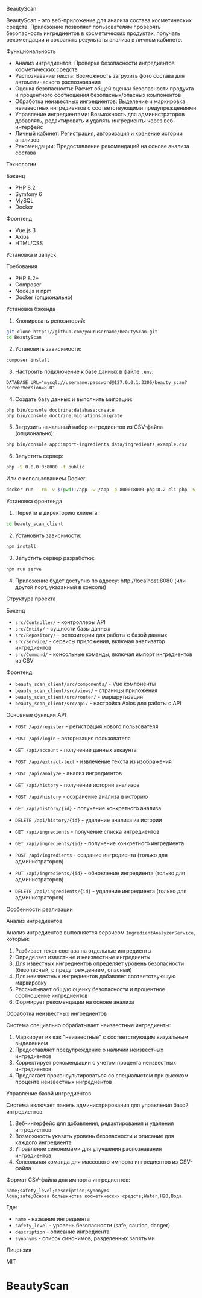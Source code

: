 BeautyScan

BeautyScan - это веб-приложение для анализа состава косметических средств. Приложение позволяет пользователям проверять безопасность ингредиентов в косметических продуктах, получать рекомендации и сохранять результаты анализа в личном кабинете.

Функциональность

- Анализ ингредиентов: Проверка безопасности ингредиентов косметических средств
- Распознавание текста: Возможность загрузить фото состава для автоматического распознавания
- Оценка безопасности: Расчет общей оценки безопасности продукта и процентного соотношения безопасных/опасных компонентов
- Обработка неизвестных ингредиентов: Выделение и маркировка неизвестных ингредиентов с соответствующими предупреждениями
- Управление ингредиентами: Возможность для администраторов добавлять, редактировать и удалять ингредиенты через веб-интерфейс
- Личный кабинет: Регистрация, авторизация и хранение истории анализов
- Рекомендации: Предоставление рекомендаций на основе анализа состава

Технологии

Бэкенд
- PHP 8.2
- Symfony 6
- MySQL
- Docker

Фронтенд
- Vue.js 3
- Axios
- HTML/CSS

Установка и запуск

Требования
- PHP 8.2+
- Composer
- Node.js и npm
- Docker (опционально)

Установка бэкенда

1. Клонировать репозиторий:
```bash
git clone https://github.com/yourusername/BeautyScan.git
cd BeautyScan
```

2. Установить зависимости:
```bash
composer install
```

3. Настроить подключение к базе данных в файле `.env`:
```
DATABASE_URL="mysql://username:password@127.0.0.1:3306/beauty_scan?serverVersion=8.0"
```

4. Создать базу данных и выполнить миграции:
```bash
php bin/console doctrine:database:create
php bin/console doctrine:migrations:migrate
```

5. Загрузить начальный набор ингредиентов из CSV-файла (опционально):
```bash
php bin/console app:import-ingredients data/ingredients_example.csv
```

6. Запустить сервер:
```bash
php -S 0.0.0.0:8000 -t public
```

Или с использованием Docker:
```bash
docker run --rm -v $(pwd):/app -w /app -p 8000:8000 php:8.2-cli php -S 0.0.0.0:8000 -t public
```

Установка фронтенда

1. Перейти в директорию клиента:
```bash
cd beauty_scan_client
```

2. Установить зависимости:
```bash
npm install
```

3. Запустить сервер разработки:
```bash
npm run serve
```

4. Приложение будет доступно по адресу: http://localhost:8080 (или другой порт, указанный в консоли)

Структура проекта

Бэкенд

- `src/Controller/` - контроллеры API
- `src/Entity/` - сущности базы данных
- `src/Repository/` - репозитории для работы с базой данных
- `src/Service/` - сервисы приложения, включая анализатор ингредиентов
- `src/Command/` - консольные команды, включая импорт ингредиентов из CSV

Фронтенд

- `beauty_scan_client/src/components/` - Vue компоненты
- `beauty_scan_client/src/views/` - страницы приложения
- `beauty_scan_client/src/router/` - маршрутизация
- `beauty_scan_client/src/api/` - настройка Axios для работы с API

Основные функции API

- `POST /api/register` - регистрация нового пользователя
- `POST /api/login` - авторизация пользователя
- `GET /api/account` - получение данных аккаунта
- `POST /api/extract-text` - извлечение текста из изображения
- `POST /api/analyze` - анализ ингредиентов

- `GET /api/history` - получение истории анализов
- `POST /api/history` - сохранение анализа в историю
- `GET /api/history/{id}` - получение конкретного анализа
- `DELETE /api/history/{id}` - удаление анализа из истории

- `GET /api/ingredients` - получение списка ингредиентов
- `GET /api/ingredients/{id}` - получение конкретного ингредиента
- `POST /api/ingredients` - создание ингредиента (только для администраторов)
- `PUT /api/ingredients/{id}` - обновление ингредиента (только для администраторов)
- `DELETE /api/ingredients/{id}` - удаление ингредиента (только для администраторов)

Особенности реализации

Анализ ингредиентов

Анализ ингредиентов выполняется сервисом `IngredientAnalyzerService`, который:
1. Разбивает текст состава на отдельные ингредиенты
2. Определяет известные и неизвестные ингредиенты
3. Для известных ингредиентов определяет уровень безопасности (безопасный, с предупреждением, опасный)
4. Для неизвестных ингредиентов добавляет соответствующую маркировку
5. Рассчитывает общую оценку безопасности и процентное соотношение ингредиентов
6. Формирует рекомендации на основе анализа

Обработка неизвестных ингредиентов

Система специально обрабатывает неизвестные ингредиенты:
1. Маркирует их как "неизвестные" с соответствующим визуальным выделением
2. Предоставляет предупреждение о наличии неизвестных ингредиентов
3. Корректирует рекомендации с учетом процента неизвестных ингредиентов
4. Предлагает проконсультироваться со специалистом при высоком проценте неизвестных ингредиентов

Управление базой ингредиентов

Система включает панель администрирования для управления базой ингредиентов:
1. Веб-интерфейс для добавления, редактирования и удаления ингредиентов
2. Возможность указать уровень безопасности и описание для каждого ингредиента
3. Управление синонимами для улучшения распознавания ингредиентов
4. Консольная команда для массового импорта ингредиентов из CSV-файла

Формат CSV-файла для импорта ингредиентов:
```
name;safety_level;description;synonyms
Aqua;safe;Основа большинства косметических средств;Water,H2O,Вода
```

Где:
- `name` - название ингредиента
- `safety_level` - уровень безопасности (safe, caution, danger)
- `description` - описание ингредиента
- `synonyms` - список синонимов, разделенных запятыми

Лицензия

MIT
# BeautyScan

